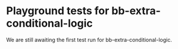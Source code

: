 # Playground tests for bb-extra-conditional-logic
We are still awaiting the first test run for bb-extra-conditional-logic.
